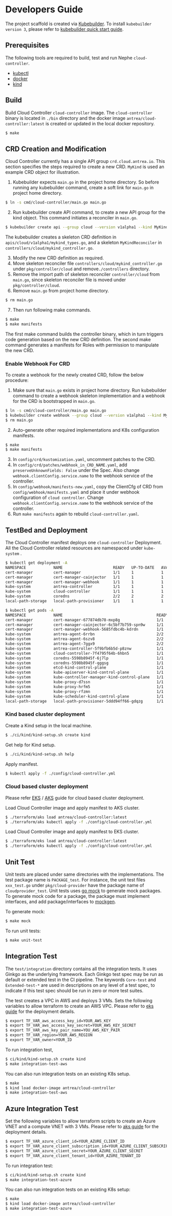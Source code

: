 # Developers Guide

The project scaffold is created via [Kubebuilder](https://github.com/kubernetes-sigs/kubebuilder).
To install `kubebuilder version 3`, please refer to
[kubebuilder quick start guide](https://book.kubebuilder.io/quick-start.html#installation).

## Prerequisites

The following tools are required to build, test and run Nephe
`cloud-controller`.

- [kubectl](https://kubernetes.io/docs/tasks/tools/install-kubectl/)
- [docker](https://docs.docker.com/install/)
- [kind](https://kind.sigs.k8s.io/docs/user/quick-start/)

## Build

Build Cloud Controller `cloud-controller` image. The `cloud-controller` binary is
located in `./bin` directory and the docker image `antrea/cloud-controller:latest`
is created or updated in the local docker repository.

```bash
$ make
```

## CRD Creation and Modification

Cloud Controller currently has a single API group `crd.cloud.antrea.io`. This
section specifies the steps required to create a new CRD. `MyKind` is used an
example CRD object for illustration.

1. Kubebuilder expects `main.go` in the project home directory. So before
   running any kubebuilder command, create a soft link for `main.go` in project
   home directory.

```bash
$ ln -s cmd/cloud-controller/main.go main.go
```

2. Run kubebuilder create API command, to create a new API group for the kind
   object. This command initiates a reconciler in `main.go`.

```bash
$ kubebuilder create api --group cloud --version v1alpha1 --kind MyKind
```

The kubebuilder creates a skeleton CRD definition in
`apis/cloud/v1alpha1/mykind_types.go`, and a skeleton `MyKindReconciler` in
`controllers/cloud/mykind_controller.go`.

3. Modify the new CRD definition as required.
4. Move skeleton reconciler file `controllers/cloud/mykind_controller.go` under
   `pkg/controller/cloud` and remove`./controllers` directory.
5. Remove the import path of skeleton reconciler `controller/cloud` from
   `main.go`, since skeleton reconciler file is moved under
   `pkg/controller/cloud`.
6. Remove `main.go` from project home directory.

```bash
$ rm main.go
```

7. Then run following make commands.

```bash
$ make
$ make manifests
```

The first make command builds the controller binary, which in turn triggers code
generation based on the new CRD definition. The second make command generates a
manifests for Roles with permission to manipulate the new CRD.

### Enable Webhook For CRD

To create a webhook for the newly created CRD, follow the below procedure:

1. Make sure that `main.go` exists in project home directory. Run kubebuilder
   command to create a webhook skeleton implementation and a webhook for the CRD
   is bootstrapped in `main.go`.

```bash
$ ln -s cmd/cloud-controller/main.go main.go
$ kubebuilder create webhook --group cloud --version v1alpha1 --kind MyKind --defaulting --programmatic-validation
$ rm main.go
```

2. Auto-generate other required implementations and K8s configuration manifests.

```bash
$ make
$ make manifests
```

3. In `config/crd/kustomization.yaml`, uncomment patches to the CRD.
4. In `config/crd/patches/webhook_in_CRD_NAME.yaml`, add
   `preserveUnknownFields: False` under the Spec. Also change
   `webhook.clientConfig.service.name` to the webhook service of the controller.
5. In `config/webhook/manifests-new.yaml`, copy the ClientCfg of CRD from
   `config/webhook/manifests.yaml` and place it under webhook configuration of
   `cloud controller`. Change `webhook.clientConfig.service.name` to the webhook
   service of the controller.
6. Run `make manifests` again to rebuild `cloud-controller.yaml`.

## TestBed and Deployment

The Cloud Controller manifest deploys one `cloud-controller` Deployment.
All the Cloud Controller related resources are namespaced under `kube-system`
.

```bash
$ kubectl get deployment -A
NAMESPACE            NAME                      READY   UP-TO-DATE   AVAILABLE   AGE
cert-manager         cert-manager              1/1     1            1           41m
cert-manager         cert-manager-cainjector   1/1     1            1           41m
cert-manager         cert-manager-webhook      1/1     1            1           41m
kube-system          antrea-controller         1/1     1            1           41m
kube-system          cloud-controller          1/1     1            1           40m
kube-system          coredns                   2/2     2            2           43m
local-path-storage   local-path-provisioner    1/1     1            1           43m

$ kubectl get pods -A 
NAMESPACE            NAME                                         READY   STATUS    RESTARTS   AGE
cert-manager         cert-manager-677874db78-mxp8g                1/1     Running   0          42m
cert-manager         cert-manager-cainjector-6c5bf7b759-spn9w     1/1     Running   0          42m
cert-manager         cert-manager-webhook-5685fdbc4b-kdrdn        1/1     Running   0          42m
kube-system          antrea-agent-6rrbn                           2/2     Running   0          42m
kube-system          antrea-agent-6szv8                           2/2     Running   0          42m
kube-system          antrea-agent-7ggx9                           2/2     Running   0          42m
kube-system          antrea-controller-5f9bfb6b5d-p8znw           1/1     Running   0          37m
kube-system          cloud-controller-7f4795f64b-6hbn5            1/1     Running   0          33m
kube-system          coredns-5598b8945f-6j7lp                     1/1     Running   0          43m
kube-system          coredns-5598b8945f-qggsg                     1/1     Running   0          43m
kube-system          etcd-kind-control-plane                      1/1     Running   0          44m
kube-system          kube-apiserver-kind-control-plane            1/1     Running   0          44m
kube-system          kube-controller-manager-kind-control-plane   1/1     Running   0          44m
kube-system          kube-proxy-d7ssn                             1/1     Running   0          43m
kube-system          kube-proxy-hrfm5                             1/1     Running   0          43m
kube-system          kube-proxy-rfzmn                             1/1     Running   0          43m
kube-system          kube-scheduler-kind-control-plane            1/1     Running   0          44m
local-path-storage   local-path-provisioner-5ddd94ff66-gdqzg      1/1     Running   0          43m
```

### Kind based cluster deployment

Create a Kind setup in the local machine.

```bash
$ ./ci/kind/kind-setup.sh create kind
```

Get help for Kind setup.

```bash
$ ./ci/kind/kind-setup.sh help
````

Apply manifest.

```bash
$ kubectl apply -f ./config/cloud-controller.yml
``` 

### Cloud based cluster deployment

Please refer [EKS](eks-installation.md) / [AKS](aks-installation.md) guide for
cloud based cluster deployment.

Load Cloud Controller image and apply manifest to AKS cluster.

```bash
$ ./terraform/aks load antrea/cloud-controller:latest
$ ./terraform/aks kubectl apply -f ./config/cloud-controller.yml
```

Load Cloud Controller image and apply manifest to EKS cluster.

```bash
$ ./terraform/eks load antrea/cloud-controller:latest
$ ./terraform/eks kubectl apply -f ./config/cloud-controller.yml
```

## Unit Test

Unit tests are placed under same directories with the implementations. The test
package name is `PACKAGE_test`. For instance, the unit test files `xxx_test.go`
under `pkg/cloud-provider` have the package name of `cloudprovider_test`. Unit
tests uses [go mock](https://github.com/golang/mock) to generate mock packages.
To generate mock code for a package, the package must implement interfaces, and
add package/interfaces to [mockgen](../hack/mockgen.sh).

To generate mock:

```bash
$ make mock
```

To run unit tests:

```bash
$ make unit-test
```

## Integration Test

The `test/integration` directory contains all the integration tests. It uses
Ginkgo as the underlying framework. Each Ginkgo test spec may be run as default
or extended test in the CI pipeline. The keywords `Core-test` and
`Extended-test-*` are used in descriptions on any level of a test spec, to
indicate if this test spec should be run in zero or more test suites.

The test creates a VPC in AWS and deploys 3 VMs. Sets the following variables to
allow terraform to create an AWS VPC. Please refer to [eks guide](eks-installation.md)
for the deployment details.

```bash
$ export TF_VAR_aws_access_key_id=YOUR_AWS_KEY
$ export TF_VAR_aws_access_key_secret=YOUR_AWS_KEY_SECRET
$ export TF_VAR_aws_key_pair_name=YOU_AWS_KEY_PAIR
$ export TF_VAR_region=YOUR_AWS_REGION
$ export TF_VAR_owner=YOUR_ID
```

To run integration test,

```bash
$ ci/kind/kind-setup.sh create kind
$ make integration-test-aws
```

You can also run integration tests on an existing K8s setup.

```bash
$ make
$ kind load docker-image antrea/cloud-controller
$ make integration-test-aws
```

## Azure Integration Test

Set the following variables to allow terraform scripts to create an Azure VNET
and a compute VNET with 3 VMs. Please refer to [aks guide](aks-installation.md)
for the deployment details.

```bash
$ export TF_VAR_azure_client_id=YOUR_AZURE_CLIENT_ID
$ export TF_VAR_azure_client_subscription_id=YOUR_AZURE_CLIENT_SUBSCRIPTION_ID
$ export TF_VAR_azure_client_secret=YOUR_AZURE_CLIENT_SECRET
$ export TF_VAR_azure_client_tenant_id=YOUR_AZURE_TENANT_ID
```

To run integration test:

```bash
$ ci/kind/kind-setup.sh create kind
$ make integration-test-azure
```

You can also run integration tests on an existing K8s setup:

```bash
$ make
$ kind load docker-image antrea/cloud-controller
$ make integration-test-azure
```

